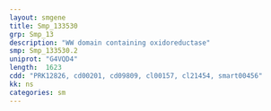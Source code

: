 ```yaml
---
layout: smgene
title: Smp_133530
grp: Smp_13
description: "WW domain containing oxidoreductase"
smp: Smp_133530.2
uniprot: "G4VQD4"
length:  1623
cdd: "PRK12826, cd00201, cd09809, cl00157, cl21454, smart00456"
kk: ns
categories: sm
---
```

